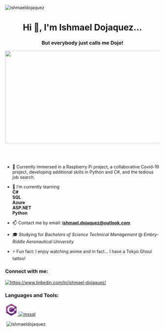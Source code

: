 <p align="left"> <img src="https://komarev.com/ghpvc/?username=ishmaeldojaquez&label=Profile%20views&color=0e75b6&style=flat" alt="ishmaeldojaquez" /> </p>
<h1 align="center">Hi 👋, I'm Ishmael Dojaquez...</h1>
<h3 align="center">But everybody just calls me Dojo!</h3>
<img src="https://c4.wallpaperflare.com/wallpaper/460/445/99/anime-crossover-aang-avatar-angel-beats-wallpaper-preview.jpg" width="1400" height="300"

<br>
<br>
<br>
<br>
<br>

- 📝 Currently immersed in a Raspberry Pi project, a collaborative Covid-19 project, developing additional skills in Python and C#, and the tedious job search.

- 🌱 I’m currently learning 
        <br>**C#
        <br>SQL
        <br>Azure
        <br>ASP.NET
        <br>Python**

- 📫 Contact me by email: **ishmael.dojaquez@outlook.com**

- 🎓 Studying for *Bachelors of Science Technical Management* @ *Embry-Riddle Aeronautical University*

- ⚡ Fun fact: I enjoy watching anime and in fact... I have a Tokyo Ghoul tattoo! 

<h3 align="left">Connect with me:</h3>
<p align="left">
<a href="https://linkedin.com/in/https://www.linkedin.com/in/ishmael-dojaquez/" target="blank"><img align="center" src="https://cdn.jsdelivr.net/npm/simple-icons@3.0.1/icons/linkedin.svg" alt="https://www.linkedin.com/in/ishmael-dojaquez/" height="30" width="40" /></a>
</p>

<h3 align="left">Languages and Tools:</h3>
<p align="left"> <a href="https://www.w3schools.com/cs/" target="_blank"> <img src="https://raw.githubusercontent.com/devicons/devicon/master/icons/csharp/csharp-original.svg" alt="csharp" width="40" height="40"/> </a> <a href="https://www.microsoft.com/en-us/sql-server" target="_blank"> <img src="https://cdn.worldvectorlogo.com/logos/microsoft-sql-server.svg" alt="mssql" width="40" height="40"/> </a> </p>

<p>&nbsp;<img align="center" src="https://github-readme-stats.vercel.app/api?username=ishmaeldojaquez&show_icons=true&locale=en" alt="ishmaeldojaquez" /></p>
